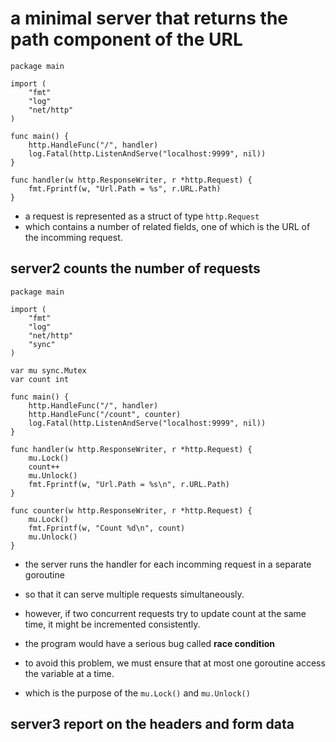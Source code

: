 # a minimal server that returns the path component of the URL

```golang
package main

import (
	"fmt"
	"log"
	"net/http"
)

func main() {
	http.HandleFunc("/", handler)
	log.Fatal(http.ListenAndServe("localhost:9999", nil))
}

func handler(w http.ResponseWriter, r *http.Request) {
	fmt.Fprintf(w, "Url.Path = %s", r.URL.Path)
}
```

- a request is represented as a struct of type `http.Request`
- which contains a number of related fields, one of which is the URL of the incomming request.

## server2 counts the number of requests

```golang
package main

import (
	"fmt"
	"log"
	"net/http"
	"sync"
)

var mu sync.Mutex
var count int

func main() {
	http.HandleFunc("/", handler)
	http.HandleFunc("/count", counter)
	log.Fatal(http.ListenAndServe("localhost:9999", nil))
}

func handler(w http.ResponseWriter, r *http.Request) {
	mu.Lock()
	count++
	mu.Unlock()
	fmt.Fprintf(w, "Url.Path = %s\n", r.URL.Path)
}

func counter(w http.ResponseWriter, r *http.Request) {
	mu.Lock()
	fmt.Fprintf(w, "Count %d\n", count)
	mu.Unlock()
}
```

- the server runs the handler for each incomming request in a separate goroutine
- so that it can serve multiple requests simultaneously.

- however, if two concurrent requests try to update count at the same time, it might be incremented consistently.
- the program would have a serious bug called **race condition**
- to avoid this problem, we must ensure that at most one goroutine access the variable at a time.
- which is the purpose of the `mu.Lock()` and `mu.Unlock()`

## server3 report on the headers and form data

